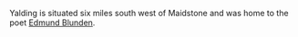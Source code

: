Yalding is situated six miles south west of Maidstone and was home to the poet [Edmund Blunden](/authors/blunden-biography).
